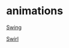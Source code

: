 # animations
[Swing](https://masonelmore.github.io/animations/swing.html)

[Swirl](https://masonelmore.github.io/animations/swirl.html)
